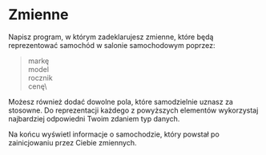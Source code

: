 # Zmienne

Napisz program, w którym zadeklarujesz zmienne, które będą reprezentować samochód w salonie samochodowym poprzez:

>markę\
>model\
>rocznik\
>cenę\

Możesz również dodać dowolne pola, które samodzielnie uznasz za stosowne. Do reprezentacji każdego z powyższych elementów wykorzystaj najbardziej odpowiedni Twoim zdaniem typ danych.

Na końcu wyświetl informacje o samochodzie, który powstał po zainicjowaniu przez Ciebie zmiennych.